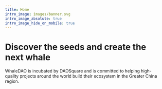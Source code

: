```yaml
---
title: Home
intro_image: images/banner.svg
intro_image_absolute: true
intro_image_hide_on_mobile: true
---
```


# Discover the seeds and create the next whale

WhaleDAO is incubated by DAOSquare and is committed to helping high-quality projects around the world build their ecosystem in the Greater China region.
